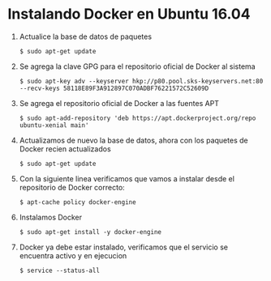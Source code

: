 # Instalando Docker en Ubuntu 16.04

1. Actualice la base de datos de paquetes
    ```   
    $ sudo apt-get update
    ```
1. Se agrega la clave GPG para el repositorio oficial de Docker al sistema
    ```
    $ sudo apt-key adv --keyserver hkp://p80.pool.sks-keyservers.net:80 --recv-keys 58118E89F3A912897C070ADBF76221572C52609D
    ```
1. Se agrega el repositorio oficial de Docker a las fuentes APT
    ```
    $ sudo apt-add-repository 'deb https://apt.dockerproject.org/repo ubuntu-xenial main'
    ```
1. Actualizamos de nuevo la base de datos, ahora con los paquetes de Docker recien actualizados
    ```
    $ sudo apt-get update
    ```
1. Con la siguiente linea verificamos que vamos a instalar desde el repositorio de Docker correcto:
    ```
    $ apt-cache policy docker-engine
    ```
1. Instalamos Docker
    ```
    $ sudo apt-get install -y docker-engine
    ```
1. Docker ya debe estar instalado, verificamos que el servicio se encuentra activo y en ejecucion
    ```    
    $ service --status-all
    ```
